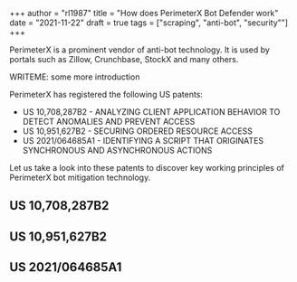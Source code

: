 +++
author = "rl1987"
title = "How does PerimeterX Bot Defender work"
date = "2021-11-22"
draft = true
tags = ["scraping", "anti-bot", "security""]
+++

PerimeterX is a prominent vendor of anti-bot technology. It is used by portals such as Zillow, Crunchbase, StockX and many others.

WRITEME: some more introduction

PerimeterX has registered the following US patents:

* US 10,708,287B2 - ANALYZING CLIENT APPLICATION BEHAVIOR TO DETECT ANOMALIES AND PREVENT ACCESS
* US 10,951,627B2 - SECURING ORDERED RESOURCE ACCESS
* US 2021/064685A1 - IDENTIFYING A SCRIPT THAT ORIGINATES SYNCHRONOUS AND ASYNCHRONOUS ACTIONS

Let us take a look into these patents to discover key working principles of PerimeterX bot mitigation technology.

US 10,708,287B2 
---------------



US 10,951,627B2 
---------------

US 2021/064685A1 
----------------


